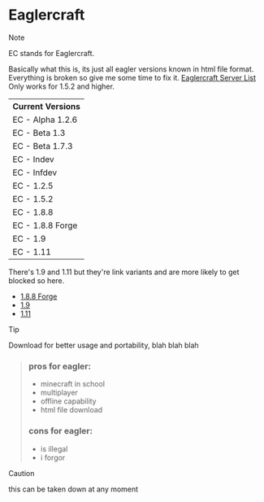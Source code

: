 # Eaglercraft
> [!NOTE]
> EC stands for Eaglercraft.

Basically what this is, its just all eagler versions known in html file format. Everything is broken so give me some time to fix it.
[Eaglercraft Server List](https://github.com/Dthesle/eagler/blob/main/SERVERS.md) Only works for 1.5.2 and higher.

<table>
  <tr>
    <th>Current Versions</th>
  </tr>
  <tr>
    <td>EC - Alpha 1.2.6</td>
  </tr>
  <tr>
    <td>EC - Beta 1.3</td>
  </tr>
  <tr>
    <td>EC - Beta 1.7.3</td>
     </tr>
  <tr>
    <td>EC - Indev</td>
  </tr>
  <tr>
    <td>EC - Infdev</td>
     </tr>
  <tr>
    <td>EC - 1.2.5</td>
  </tr>
  <tr>
    <td>EC - 1.5.2</td>
     </tr>
  <tr>
    <td>EC - 1.8.8</td>
  </tr>
       </tr>
  <tr>
           </tr>
  <tr>
    <td>EC - 1.8.8 Forge</td>
  </tr>
    <td>EC - 1.9</td>
  </tr>
       </tr>
  <tr>
    <td>EC - 1.11</td>
  </tr>
</table>

There's 1.9 and 1.11 but they're link variants and are more likely to get blocked so here.
- [1.8.8 Forge](https://webmc.xyz/mc/1.8.8-forge/)
- [1.9](https://webmc.xyz/mc/1.9/)
- [1.11](https://webmc.xyz/mc/1.11/)
  
> [!TIP]
> Download for better usage and portability, blah blah blah

> ### pros for eagler:
> - minecraft in school
> - multiplayer
> - offline capability
> - html file download
> ### cons for eagler:
> -  is illegal
> -  i forgor


> [!CAUTION]
this can be taken down at any moment
